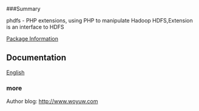 
###Summary

phdfs - PHP extensions, using PHP to manipulate Hadoop HDFS,Extension is an interface to HDFS 

[Package Information](https://pecl.php.net/package/phdfs)


## Documentation
[English](https://github.com/yuduanchen/phdfs/wiki/phdfs)

### more
Author blog: http://www.woyuw.com



